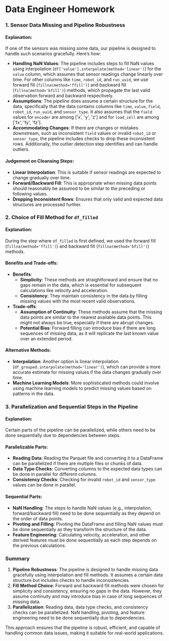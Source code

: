 # Data Engineer Homework

### 1. Sensor Data Missing and Pipeline Robustness
 
#### Explanation:
If one of the sensors was missing some data, our pipeline is designed to handle such scenarios gracefully. Here’s how:
 
- **Handling NaN Values**: The pipeline includes steps to fill NaN values using interpolation (`df['value'].interpolate(method='linear')`) for the `value` column, which assumes that sensor readings change linearly over time. For other columns like `time`, `robot_id`, and `run_uuid`, we use forward fill (`fillna(method='ffill')`) and backward fill (`fillna(method='bfill')`) methods, which propagate the last valid observation forward and backward respectively.
- **Assumptions**: The pipeline does assume a certain structure for the data, specifically that the data contains columns like `time`, `value`, `field`, `robot_id`, `run_uuid`, and `sensor_type`. It also assumes that the `field` values for `encoder` are among ['x', 'y', 'z'] and for `load_cell` are among ['fx', 'fy', 'fz'].
- **Accommodating Changes**: If there are changes or mistakes downstream, such as inconsistent `field` values or invalid `robot_id` or `sensor_type`, the pipeline includes checks to drop these inconsistent rows. Additionally, the outlier detection step identifies and can handle outliers.
 
#### Judgement on Cleansing Steps:
- **Linear Interpolation**: This is suitable if sensor readings are expected to change gradually over time.
- **Forward/Backward Fill**: This is appropriate when missing data points should reasonably be assumed to be similar to the preceding or following values.
- **Dropping Inconsistent Rows**: Ensures that only valid and expected data structures are processed further.
 
### 2. Choice of Fill Method for `df_filled`
 
#### Explanation:
During the step where `df_filled` is first defined, we used the forward fill (`fillna(method='ffill')`) and backward fill (`fillna(method='bfill')`) methods.
 
#### Benefits and Trade-offs:
- **Benefits**:
  - **Simplicity**: These methods are straightforward and ensure that no gaps remain in the data, which is essential for subsequent calculations like velocity and acceleration.
  - **Consistency**: They maintain consistency in the data by filling missing values with the most recent valid observations.
- **Trade-offs**:
  - **Assumption of Continuity**: These methods assume that the missing data points are similar to the nearest available data points. This might not always be true, especially if there are abrupt changes.
  - **Potential Bias**: Forward filling can introduce bias if there are long sequences of missing data, as it will replicate the last known value over an extended period.
 
#### Alternative Methods:
- **Interpolation**: Another option is linear interpolation (`df_grouped.interpolate(method='linear')`), which can provide a more accurate estimate for missing values if the data changes gradually over time.
- **Machine Learning Models**: More sophisticated methods could involve using machine learning models to predict missing values based on patterns in the data.
 
### 3. Parallelization and Sequential Steps in the Pipeline
 
#### Explanation:
Certain parts of the pipeline can be parallelized, while others need to be done sequentially due to dependencies between steps.
 
#### Parallelizable Parts:
- **Reading Data**: Reading the Parquet file and converting it to a DataFrame can be parallelized if there are multiple files or chunks of data.
- **Data Type Checks**: Converting columns to the expected data types can be done in parallel for different columns.
- **Consistency Checks**: Checking for invalid `robot_id` and `sensor_type` values can be done in parallel.
 
#### Sequential Parts:
- **NaN Handling**: The steps to handle NaN values (e.g., interpolation, forward/backward fill) need to be done sequentially as they depend on the order of data points.
- **Pivoting and Filling**: Pivoting the DataFrame and filling NaN values must be done sequentially as they transform the structure of the data.
- **Feature Engineering**: Calculating velocity, acceleration, and other derived features must be done sequentially as each step depends on the previous calculations.
 
### Summary
 
1. **Pipeline Robustness**: The pipeline is designed to handle missing data gracefully using interpolation and fill methods. It assumes a certain data structure but includes checks to handle inconsistencies.
2. **Fill Method Choice**: Forward and backward fill methods were chosen for simplicity and consistency, ensuring no gaps in the data. However, they assume continuity and may introduce bias in case of long sequences of missing data.
3. **Parallelization**: Reading data, data type checks, and consistency checks can be parallelized. NaN handling, pivoting, and feature engineering need to be done sequentially due to dependencies.
 
This approach ensures that the pipeline is robust, efficient, and capable of handling common data issues, making it suitable for real-world applications.
